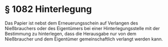# § 1082 Hinterlegung
Das Papier ist nebst dem Erneuerungsschein auf Verlangen des Nießbrauchers oder des Eigentümers bei einer Hinterlegungsstelle mit der Bestimmung zu hinterlegen, dass die Herausgabe nur von dem Nießbraucher und dem Eigentümer gemeinschaftlich verlangt werden kann.